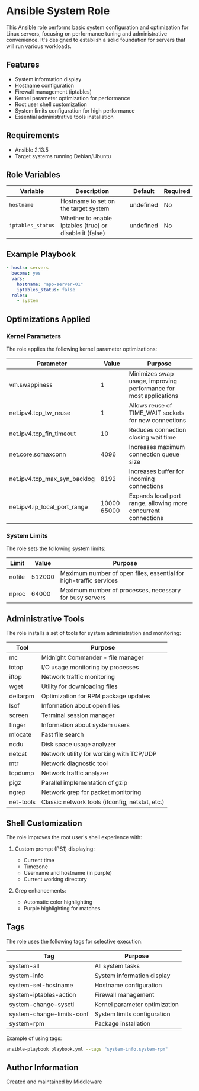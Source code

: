 # Ansible System Role

This Ansible role performs basic system configuration and optimization for Linux servers, focusing on performance tuning and administrative convenience. It's designed to establish a solid foundation for servers that will run various workloads.

## Features

- System information display
- Hostname configuration
- Firewall management (iptables)
- Kernel parameter optimization for performance
- Root user shell customization
- System limits configuration for high performance
- Essential administrative tools installation

## Requirements

- Ansible 2.13.5 
- Target systems running Debian/Ubuntu

## Role Variables

| Variable | Description | Default | Required |
|----------|-------------|---------|----------|
| `hostname` | Hostname to set on the target system | undefined | No |
| `iptables_status` | Whether to enable iptables (true) or disable it (false) | undefined | No |


## Example Playbook

```yaml
- hosts: servers
  become: yes
  vars:
    hostname: "app-server-01"
    iptables_status: false
  roles:
    - system
```

## Optimizations Applied

### Kernel Parameters

The role applies the following kernel parameter optimizations:

| Parameter | Value | Purpose |
|-----------|-------|---------|
| vm.swappiness | 1 | Minimizes swap usage, improving performance for most applications |
| net.ipv4.tcp_tw_reuse | 1 | Allows reuse of TIME_WAIT sockets for new connections |
| net.ipv4.tcp_fin_timeout | 10 | Reduces connection closing wait time |
| net.core.somaxconn | 4096 | Increases maximum connection queue size |
| net.ipv4.tcp_max_syn_backlog | 8192 | Increases buffer for incoming connections |
| net.ipv4.ip_local_port_range | 10000 65000 | Expands local port range, allowing more concurrent connections |

### System Limits

The role sets the following system limits:

| Limit | Value | Purpose |
|-------|-------|---------|
| nofile | 512000 | Maximum number of open files, essential for high-traffic services |
| nproc | 64000 | Maximum number of processes, necessary for busy servers |

## Administrative Tools

The role installs a set of tools for system administration and monitoring:

| Tool | Purpose |
|------|---------|
| mc | Midnight Commander - file manager |
| iotop | I/O usage monitoring by processes |
| iftop | Network traffic monitoring |
| wget | Utility for downloading files |
| deltarpm | Optimization for RPM package updates |
| lsof | Information about open files |
| screen | Terminal session manager |
| finger | Information about system users |
| mlocate | Fast file search |
| ncdu | Disk space usage analyzer |
| netcat | Network utility for working with TCP/UDP |
| mtr | Network diagnostic tool |
| tcpdump | Network traffic analyzer |
| pigz | Parallel implementation of gzip |
| ngrep | Network grep for packet monitoring |
| net-tools | Classic network tools (ifconfig, netstat, etc.) |

## Shell Customization

The role improves the root user's shell experience with:

1. Custom prompt (PS1) displaying:
    - Current time
    - Timezone
    - Username and hostname (in purple)
    - Current working directory

2. Grep enhancements:
    - Automatic color highlighting
    - Purple highlighting for matches

## Tags

The role uses the following tags for selective execution:

| Tag | Purpose |
|-----|---------|
| system-all | All system tasks |
| system-info | System information display |
| system-set-hostname | Hostname configuration |
| system-iptables-action | Firewall management |
| system-change-sysctl | Kernel parameter optimization |
| system-change-limits-conf | System limits configuration |
| system-rpm | Package installation |

Example of using tags:

```bash
ansible-playbook playbook.yml --tags "system-info,system-rpm"
```


## Author Information

Created and maintained by Middleware